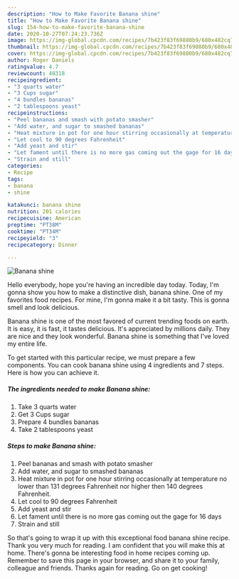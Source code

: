 ```yaml
---
description: "How to Make Favorite Banana shine"
title: "How to Make Favorite Banana shine"
slug: 154-how-to-make-favorite-banana-shine
date: 2020-10-27T07:24:23.736Z
image: https://img-global.cpcdn.com/recipes/7b423f83f69880b9/680x482cq70/banana-shine-recipe-main-photo.jpg
thumbnail: https://img-global.cpcdn.com/recipes/7b423f83f69880b9/680x482cq70/banana-shine-recipe-main-photo.jpg
cover: https://img-global.cpcdn.com/recipes/7b423f83f69880b9/680x482cq70/banana-shine-recipe-main-photo.jpg
author: Roger Daniels
ratingvalue: 4.7
reviewcount: 48318
recipeingredient:
- "3 quarts water"
- "3 Cups sugar"
- "4 bundles bananas"
- "2 tablespoons yeast"
recipeinstructions:
- "Peel bananas and smash with potato smasher"
- "Add water, and sugar to smashed bananas"
- "Heat mixture in pot for one hour stirring occasionally at temperature no lower than 131 degrees Fahrenheit nor higher then 140 degrees Fahrenheit."
- "Let cool to 90 degrees Fahrenheit"
- "Add yeast and stir"
- "Let fament until there is no more gas coming out the gage for 16 days"
- "Strain and still"
categories:
- Recipe
tags:
- banana
- shine

katakunci: banana shine 
nutrition: 201 calories
recipecuisine: American
preptime: "PT38M"
cooktime: "PT34M"
recipeyield: "3"
recipecategory: Dinner

---
```



![Banana shine](https://img-global.cpcdn.com/recipes/7b423f83f69880b9/680x482cq70/banana-shine-recipe-main-photo.jpg)

Hello everybody, hope you're having an incredible day today. Today, I'm gonna show you how to make a distinctive dish, banana shine. One of my favorites food recipes. For mine, I'm gonna make it a bit tasty. This is gonna smell and look delicious.

Banana shine is one of the most favored of current trending foods on earth. It is easy, it is fast, it tastes delicious. It's appreciated by millions daily. They are nice and they look wonderful. Banana shine is something that I've loved my entire life.




To get started with this particular recipe, we must prepare a few components. You can cook banana shine using 4 ingredients and 7 steps. Here is how you can achieve it.

<!--inarticleads1-->

##### The ingredients needed to make Banana shine:

1. Take 3 quarts water
1. Get 3 Cups sugar
1. Prepare 4 bundles bananas
1. Take 2 tablespoons yeast




<!--inarticleads2-->

##### Steps to make Banana shine:

1. Peel bananas and smash with potato smasher
1. Add water, and sugar to smashed bananas
1. Heat mixture in pot for one hour stirring occasionally at temperature no lower than 131 degrees Fahrenheit nor higher then 140 degrees Fahrenheit.
1. Let cool to 90 degrees Fahrenheit
1. Add yeast and stir
1. Let fament until there is no more gas coming out the gage for 16 days
1. Strain and still




So that's going to wrap it up with this exceptional food banana shine recipe. Thank you very much for reading. I am confident that you will make this at home. There's gonna be interesting food in home recipes coming up. Remember to save this page in your browser, and share it to your family, colleague and friends. Thanks again for reading. Go on get cooking!
